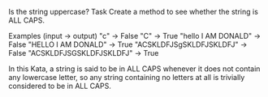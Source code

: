 Is the string uppercase?
Task
Create a method to see whether the string is ALL CAPS.

Examples (input -> output)
"c" -> False
"C" -> True
"hello I AM DONALD" -> False
"HELLO I AM DONALD" -> True
"ACSKLDFJSgSKLDFJSKLDFJ" -> False
"ACSKLDFJSGSKLDFJSKLDFJ" -> True

In this Kata, 
a string is said to be in ALL CAPS whenever it does not contain any lowercase letter, 
so any string containing no letters at all is trivially considered to be in ALL CAPS.